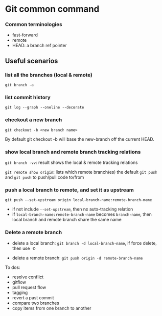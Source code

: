 # Git common command

### Common terminologies

- fast-forward
- remote
- HEAD: a branch ref pointer



## Useful scenarios

### list all the branches (local & remote)

`git branch -a`

### list commit history

`git log --graph --oneline --decorate`

### checkout a new branch

`git checkout -b <new branch name>`

By default git checkout -b will base the new-branch off the current HEAD. 

### show local branch and remote branch tracking relations

`git branch -vv`: result shows the local & remote tracking relations

`git remote show origin`: lists which remote branch(es) the default `git push` and `git push` to push/pull code to/from

### push a local branch to remote, and set it as upstream

`git push --set-upstream origin local-branch-name:remote-branch-name`

-   if not include `--set-upstream`, then no auto-tracking relation
-   if `local-branch-name:remote-branch-name` becomes `branch-name`, then local branch and remote branch share the same name



### Delete a remote branch

- delete a local branch: `git branch -d local-branch-name`, if force delete, then use `-D`

- delete a remote branch: `git push origin -d remote-branch-name`


To dos:

- resolve conflict
- gitflow
- pull request flow
- tagging
- revert a past commit
- compare two branches
- copy items from one branch to another